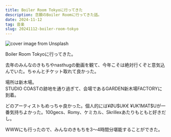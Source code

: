 ```yaml
---
title: Boiler Room Tokyoに行ってきた
description: 念願のBoiler Roomに行ってきた話。
date: 2024-11-12
tag: 音楽
slug: 20241112-boiler-room-tokyo
---
```


![cover image from Unsplash](/assets/blog/20241111-boiler-room-tokyo/cover.webp)

Boiler Room Tokyoに行ってきた。

去年のみんなのきもちやnasthugの動画を観て、今年こそは絶対行くぞと意気込んでいた。ちゃんとチケット取れて良かった。

場所は新木場。  
STUDIO COASTの跡地を通り過ぎて、会場であるGARDEN新木場FACTORYに到着。

どのアーティストもめっちゃ良かった。個人的には¥ØU\$UK€ ¥UK1MAT$Uが一番気持ちよかった。100gecs、Romy、ケミカル、Skrillexあたりもともと好きだし。

WWWにも行ったので、みんなのきもちを3〜4時間分堪能することができた。
